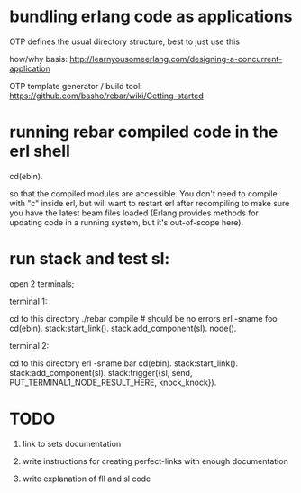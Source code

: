 # bundling erlang code as applications

OTP defines the usual directory structure, best to just use this

how/why basis: http://learnyousomeerlang.com/designing-a-concurrent-application

OTP template generator / build tool: https://github.com/basho/rebar/wiki/Getting-started

# running rebar compiled code in the erl shell

  cd(ebin).

so that the compiled modules are accessible. You don't need to compile with
"c" inside erl, but will want to restart erl after recompiling to make sure
you have the latest beam files loaded (Erlang provides methods for updating
code in a running system, but it's out-of-scope here).


# run stack and test sl:

open 2 terminals;

terminal 1:

  cd to this directory
  ./rebar compile # should be no errors
  erl -sname foo
  cd(ebin).
  stack:start_link().
  stack:add_component(sl).
  node().

terminal 2:

  cd to this directory
  erl -sname bar
  cd(ebin).
  stack:start_link().
  stack:add_component(sl).
  stack:trigger({sl, send, PUT_TERMINAL1_NODE_RESULT_HERE, knock_knock}).


# TODO

1. link to sets documentation

2. write instructions for creating perfect-links with enough documentation

3. write explanation of fll and sl code
